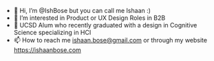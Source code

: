 - 👋 Hi, I’m @IshBose but you can call me Ishaan :)
- 👀 I’m interested in Product or UX Design Roles in B2B
- 🌱 UCSD Alum who recently graduated with a design in Cognitive Science specializing in HCI
- 📫 How to reach me ishaan.bose@gmail.com or through my website https://ishaanbose.com

<!---
IshBose/IshBose is a ✨ special ✨ repository because its `README.md` (this file) appears on your GitHub profile.
You can click the Preview link to take a look at your changes.
--->
